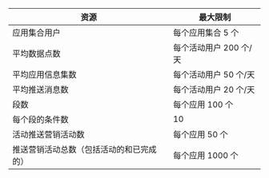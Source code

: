 资源|最大限制
---|---
应用集合用户|每个应用集合 5 个
平均数据点数|每个活动用户 200 个/天
平均应用信息集数|每个活动用户 50 个/天
平均推送消息数|每个活动用户 20 个/天
段数|每个应用 100 个
每个段的条件数|10
活动推送营销活动数|每个应用 50 个
推送营销活动总数（包括活动的和已完成的）|每个应用 1000 个